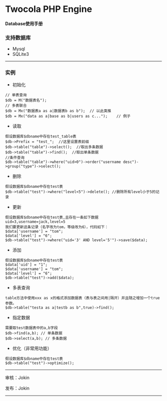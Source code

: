 # Twocola PHP Engine

**Database使用手册**

### 支持数据库
- Mysql
- SQLite3

---

### 实例

- 初始化

```
// 单表查询
$db = M("数据表名");
// 多表联合
$db = Mx("数据表a as a|数据表b as b");  // 以此类推
$db = Mx("data as a|base as b|users as c...");    // 例子
```

- 读取

```
假设数据库$dbname中存在test_table表
$db->Prefix = "test_";  //这里设置表前缀
$db->table("table")->select();  //取出多条数据
$db->table("table")->find();  //取出单条数据
//条件查询
$db->table("table")->where("uid>0")->order("username desc")->group("type")->select();
```

- 删除

```
假设数据库$dbname中存在test表
$db->table("test")->where("level<5")->delete(); //删除所有level小于5的记录
```

- 更新

```
假设数据库$dbname中存在test表,且存在一条如下数据
uid=3,username=jack,level=5
我们要更新这条记录（名字改为tom，等级改为6），代码如下：
$data['username'] = "tom";
$data['level'] = "6";
$db->table("test")->where("uid='3' AND level='5'")->save($data);
```

- 添加

```
假设数据库$dbname中存在test表
$data['uid'] = "1";
$data['username'] = "tom";
$data['level'] = "6";
$db->table("test")->add($data);
```

- 多表查询

```
table方法中使用xxx as x的格式添加数据表（表与表之间用|隔开）并且随之增加一个true参数。
$db->table("testa as a|testb as b",true)->find();

```

- 指定数据

```
需要取test数据表中的a,b字段
$db->find(a,b); // 单条数据
$db->select(a,b); // 多条数据
```

- 优化（非常用功能）

```
假设数据库$dbname中存在test表
$db->table("test")->optimize();
```

---

审核：Jokin

发布：Jokin

---
